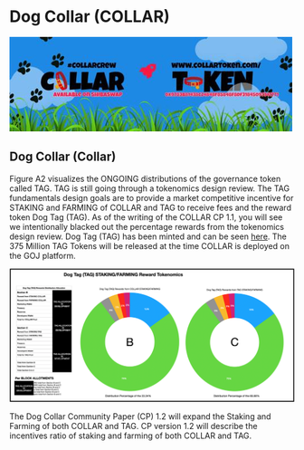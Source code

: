 # Dog Collar \(COLLAR\)

![](../../.gitbook/assets/1080x360.jpg)

## **Dog Collar \(Collar\)**

Figure A2 visualizes the ONGOING distributions of the governance token called TAG. TAG is still going through a tokenomics design review. The TAG fundamentals design goals are to provide a market competitive incentive for STAKING and FARMING of COLLAR and TAG to receive fees and the reward token Dog Tag \(TAG\). As of the writing of the COLLAR CP 1.1, you will see we intentionally blacked out the percentage rewards from the tokenomics design review. Dog Tag \(TAG\) has been minted and can be seen [here](https://etherscan.io/token/0x7797c85b46f548eacc07c229f6cd207d6370442f). The 375 Million TAG Tokens will be released at the time COLLAR is deployed on the GOJ platform.

![Figure A2 \(SUBJECT TO CHANGE\)](../../.gitbook/assets/image%20%285%29.png)

The Dog Collar Community Paper \(CP\) 1.2 will expand the Staking and Farming of both COLLAR and TAG.  CP version 1.2 will describe the incentives ratio of staking and farming of both COLLAR and TAG.

